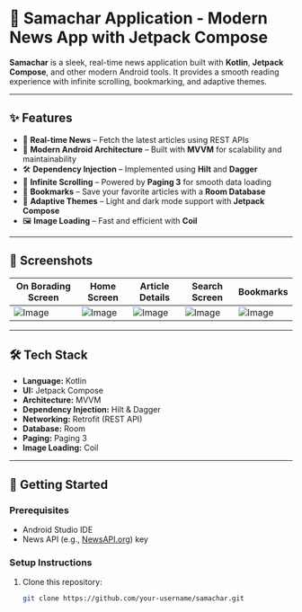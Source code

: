 # 📰 Samachar Application - Modern News App with Jetpack Compose

**Samachar** is a sleek, real-time news application built with **Kotlin**, **Jetpack Compose**, and other modern Android tools. It provides a smooth reading experience with infinite scrolling, bookmarking, and adaptive themes.

---

## ✨ Features

- 📰 **Real-time News** – Fetch the latest articles using REST APIs  
- 🧭 **Modern Android Architecture** – Built with **MVVM** for scalability and maintainability  
- 🛠️ **Dependency Injection** – Implemented using **Hilt** and **Dagger**  
- 🔄 **Infinite Scrolling** – Powered by **Paging 3** for smooth data loading  
- 📌 **Bookmarks** – Save your favorite articles with a **Room Database**  
- 🎨 **Adaptive Themes** – Light and dark mode support with **Jetpack Compose**  
- 🖼️ **Image Loading** – Fast and efficient with **Coil**

---

## 📸 Screenshots

| On Borading Screen | Home Screen | Article Details | Search Screen | Bookmarks |
|-------------|-------------|-------------|-----------------|------------|
| ![Image](https://github.com/user-attachments/assets/f7d8c4df-e696-4724-843f-fe973a2d05dc) |  ![Image](https://github.com/user-attachments/assets/2e75e0ea-0900-42d0-aa28-b503e17a2acb)  | ![Image](https://github.com/user-attachments/assets/42d1d43f-de54-497f-89e8-d5bda61f3acc) | ![Image](https://github.com/user-attachments/assets/31cfef11-20d4-4725-b143-8943fb17fc87) | ![Image](https://github.com/user-attachments/assets/493c5207-d4b5-42af-82a9-4530a469306c) |

---

## 🛠️ Tech Stack

- **Language:** Kotlin  
- **UI:** Jetpack Compose  
- **Architecture:** MVVM  
- **Dependency Injection:** Hilt & Dagger  
- **Networking:** Retrofit (REST API)  
- **Database:** Room  
- **Paging:** Paging 3  
- **Image Loading:** Coil  

---

## 🚀 Getting Started

### Prerequisites
- Android Studio IDE  
- News API (e.g., [NewsAPI.org](https://newsapi.org)) key

### Setup Instructions

1. Clone this repository:
   ```bash
   git clone https://github.com/your-username/samachar.git
